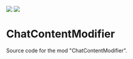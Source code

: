 [![](http://cf.way2muchnoise.eu/full_chatcontentmodifier_downloads.svg)](https://www.curseforge.com/minecraft/mc-mods/chatcontentmodifier) [![](http://cf.way2muchnoise.eu/versions/For%20MC_chatcontentmodifier_all.svg)](https://www.curseforge.com/minecraft/mc-mods/chatcontentmodifier/files)

# ChatContentModifier
Source code for the mod "ChatContentModifier".